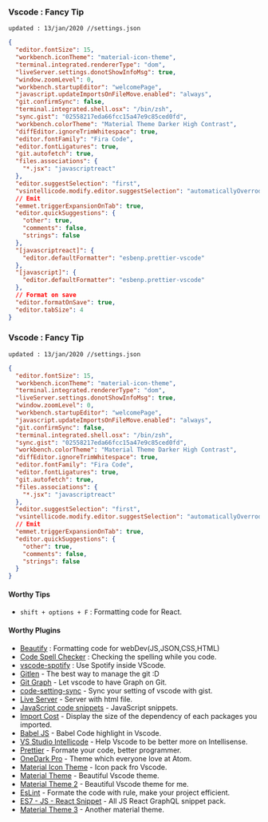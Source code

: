 ### Vscode : Fancy Tip

`updated : 13/jan/2020 //settings.json`

```json
{
  "editor.fontSize": 15,
  "workbench.iconTheme": "material-icon-theme",
  "terminal.integrated.rendererType": "dom",
  "liveServer.settings.donotShowInfoMsg": true,
  "window.zoomLevel": 0,
  "workbench.startupEditor": "welcomePage",
  "javascript.updateImportsOnFileMove.enabled": "always",
  "git.confirmSync": false,
  "terminal.integrated.shell.osx": "/bin/zsh",
  "sync.gist": "02558217eda66fcc15a47e9c85ced0fd",
  "workbench.colorTheme": "Material Theme Darker High Contrast",
  "diffEditor.ignoreTrimWhitespace": true,
  "editor.fontFamily": "Fira Code",
  "editor.fontLigatures": true,
  "git.autofetch": true,
  "files.associations": {
    "*.jsx": "javascriptreact"
  },
  "editor.suggestSelection": "first",
  "vsintellicode.modify.editor.suggestSelection": "automaticallyOverrodeDefaultValue",
  // Emit
  "emmet.triggerExpansionOnTab": true,
  "editor.quickSuggestions": {
    "other": true,
    "comments": false,
    "strings": false
  },
  "[javascriptreact]": {
    "editor.defaultFormatter": "esbenp.prettier-vscode"
  },
  "[javascript]": {
    "editor.defaultFormatter": "esbenp.prettier-vscode"
  },
  // Format on save
  "editor.formatOnSave": true,
  "editor.tabSize": 4
}
```

### Vscode : Fancy Tip

`updated : 13/jan/2020 //settings.json`

```json
{
  "editor.fontSize": 15,
  "workbench.iconTheme": "material-icon-theme",
  "terminal.integrated.rendererType": "dom",
  "liveServer.settings.donotShowInfoMsg": true,
  "window.zoomLevel": 0,
  "workbench.startupEditor": "welcomePage",
  "javascript.updateImportsOnFileMove.enabled": "always",
  "git.confirmSync": false,
  "terminal.integrated.shell.osx": "/bin/zsh",
  "sync.gist": "02558217eda66fcc15a47e9c85ced0fd",
  "workbench.colorTheme": "Material Theme Darker High Contrast",
  "diffEditor.ignoreTrimWhitespace": true,
  "editor.fontFamily": "Fira Code",
  "editor.fontLigatures": true,
  "git.autofetch": true,
  "files.associations": {
    "*.jsx": "javascriptreact"
  },
  "editor.suggestSelection": "first",
  "vsintellicode.modify.editor.suggestSelection": "automaticallyOverrodeDefaultValue",
  // Emit
  "emmet.triggerExpansionOnTab": true,
  "editor.quickSuggestions": {
    "other": true,
    "comments": false,
    "strings": false
  }
}
```

#### Worthy Tips

- `shift + options + F` : Formatting code for React.

#### Worthy Plugins

- [Beautify](https://marketplace.visualstudio.com/items?itemName=HookyQR.beautify) : Formatting code for webDev(JS,JSON,CSS,HTML)
- [Code Spell Checker](https://marketplace.visualstudio.com/items?itemName=streetsidesoftware.code-spell-checker) : Checking the spelling while you code.
- [vscode-spotify](https://marketplace.visualstudio.com/items?itemName=shyykoserhiy.vscode-spotify) : Use Spotify inside VScode.
- [Gitlen](https://github.com/eamodio/vscode-gitlens.git) - The best way to manage the git :D
- [Git Graph](https://github.com/mhutchie/vscode-git-graph.git) - Let vscode to have Graph on Git.
- [code-setting-sync](https://github.com/shanalikhan/code-settings-sync.git) - Sync your setting of vscode with gist.
- [Live Server](https://github.com/ritwickdey/vscode-live-server.git) - Server with html file.
- [JavaScript code snippets](https://github.com/xabikos/vscode-javascript) - JavaScript snippets.
- [Import Cost](https://github.com/wix/import-cost.git) - Display the size of the dependency of each packages you imported.
- [Babel JS](https://github.com/mgmcdermott/vscode-language-babel/) - Babel Code highlight in Vscode.
- [VS Studio Intellicode](https://github.com/MicrosoftDocs/intellicode) - Help Vscode to be better more on Intellisense.
- [Prettier](https://github.com/prettier/prettier-vscode.git) - Formate your code, better programmer.
- [OneDark Pro](https://github.com/Binaryify/OneDark-Pro) - Theme which everyone love at Atom.
- [Material Icon Theme](https://github.com/material-theme/vsc-material-theme-icons.git) - Icon pack fro Vscode.
- [Material Theme](https://github.com/material-theme/vsc-material-theme.git) - Beautiful Vscode theme.
- [Material Theme 2](https://github.com/PKief/vscode-material-icon-theme.git) - Beautiful Vscode theme for me.
- [EsLint](https://github.com/Microsoft/vscode-eslint.git) - Formate the code with rule, make your project efficient.
- [ES7 - JS - React Snippet](https://github.com/dsznajder/vscode-es7-javascript-react-snippets) - All JS React GraphQL snippet pack.
- [Material Theme 3](https://github.com/material-theme/vsc-community-material-theme.git) - Another material theme.
